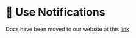 # 🔔 Use Notifications

Docs have been moved to our website at this [link](https://tomatophp.com/en/open-source/filament-accounts)
